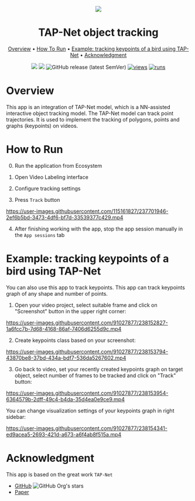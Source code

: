 <div align="center" markdown>
<img src="https://github.com/supervisely-ecosystem/serve-tapnet/assets/115161827/967a413a-afb9-4051-afe7-ff740bea1bf5" />
  
# TAP-Net object tracking

<p align="center">
  <a href="#Overview">Overview</a> •
  <a href="#How-To-Run">How To Run</a> •
  <a href="#example-tracking-keypoints-of-a-bird-using-tap-net">Example: tracking keypoints of a bird using TAP-Net</a> •
  <a href="#Acknowledgment">Acknowledgment</a>
</p>

[![](https://img.shields.io/badge/supervisely-ecosystem-brightgreen)](https://ecosystem.supervisely.com/apps/supervisely-ecosystem/serve-tapnet/tapnet/supervisely/serve)
[![](https://img.shields.io/badge/slack-chat-green.svg?logo=slack)](https://supervisely.com/slack)
![GitHub release (latest SemVer)](https://img.shields.io/github/v/release/supervisely-ecosystem/serve-tapnet)
[![views](https://app.supervisely.com/img/badges/views/supervisely-ecosystem/serve-tapnet/tapnet/supervisely/serve.png)](https://supervisely.com)
[![runs](https://app.supervisely.com/img/badges/runs/supervisely-ecosystem/serve-tapnet/tapnet/supervisely/serve.png)](https://supervisely.com)


</div>

# Overview

This app is an integration of TAP-Net model, which is a NN-assisted interactive object tracking model. The TAP-Net model can track point trajectories. It is used to implement the tracking of polygons, points and graphs (keypoints) on videos.

# How to Run

0. Run the application from Ecosystem

1. Open Video Labeling interface

2. Configure tracking settings

3. Press `Track` button

https://user-images.githubusercontent.com/115161827/237701946-2ef6b5bd-3473-4df6-bf7d-33539377c429.mp4

4. After finishing working with the app, stop the app session manually in the `App sessions` tab

# Example: tracking keypoints of a bird using TAP-Net

You can also use this app to track keypoints. This app can track keypoints graph of any shape and number of points.

1. Open your video project, select suitable frame and click on "Screenshot" button in the upper right corner:

https://user-images.githubusercontent.com/91027877/238152827-1a6fcc7b-7d68-4168-86af-7406d6255d9c.mp4


2. Create keypoints class based on your screenshot:

https://user-images.githubusercontent.com/91027877/238153794-43870be8-37bd-434a-bdf7-536da5267602.mp4

3. Go back to video, set your recently created keypoints graph on target object, select number of frames to be tracked and click on "Track" button:

https://user-images.githubusercontent.com/91027877/238153954-6364579b-2dff-49c4-b4da-35d4ea0e9ce9.mp4


You can change visualization settings of your keypoints graph in right sidebar:

https://user-images.githubusercontent.com/91027877/238154341-ed9acea5-2693-421d-a673-a6f4ab8f515a.mp4


# Acknowledgment

This app is based on the great work `TAP-Net` 
- [GitHub](https://github.com/deepmind/tapnet) ![GitHub Org's stars](https://img.shields.io/github/stars/deepmind/tapnet?style=social) 
- [Paper](https://arxiv.org/abs/2211.03726) 





